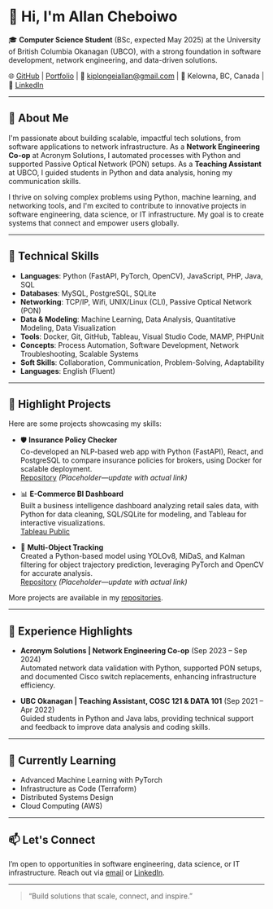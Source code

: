 # 👋 Hi, I'm Allan Cheboiwo

🎓 **Computer Science Student** (BSc, expected May 2025) at the University of British Columbia Okanagan (UBCO), with a strong foundation in software development, network engineering, and data-driven solutions.

🌐 [GitHub](https://github.com/AllanCheboiwo) | [Portfolio](https://allancheboiwo.com) | 📧 [kiplongeiallan@gmail.com](mailto:kiplongeiallan@gmail.com) | 📍 Kelowna, BC, Canada | 🔗 [LinkedIn](https://www.linkedin.com/in/allan-cheboiwo-1840b7209)

---

## 🚀 About Me

I'm passionate about building scalable, impactful tech solutions, from software applications to network infrastructure. As a **Network Engineering Co-op** at Acronym Solutions, I automated processes with Python and supported Passive Optical Network (PON) setups. As a **Teaching Assistant** at UBCO, I guided students in Python and data analysis, honing my communication skills.

I thrive on solving complex problems using Python, machine learning, and networking tools, and I'm excited to contribute to innovative projects in software engineering, data science, or IT infrastructure. My goal is to create systems that connect and empower users globally.

---

## 🧠 Technical Skills

- **Languages**: Python (FastAPI, PyTorch, OpenCV), JavaScript, PHP, Java, SQL
- **Databases**: MySQL, PostgreSQL, SQLite
- **Networking**: TCP/IP, Wifi, UNIX/Linux (CLI), Passive Optical Network (PON)
- **Data & Modeling**: Machine Learning, Data Analysis, Quantitative Modeling, Data Visualization
- **Tools**: Docker, Git, GitHub, Tableau, Visual Studio Code, MAMP, PHPUnit
- **Concepts**: Process Automation, Software Development, Network Troubleshooting, Scalable Systems
- **Soft Skills**: Collaboration, Communication, Problem-Solving, Adaptability
- **Languages**: English (Fluent)

---

## 📂 Highlight Projects

Here are some projects showcasing my skills:

- 🛡️ **Insurance Policy Checker**  
  Co-developed an NLP-based web app with Python (FastAPI), React, and PostgreSQL to compare insurance policies for brokers, using Docker for scalable deployment.  
  [Repository](https://github.com/AllanCheboiwo/insurance-policy-checker) *(Placeholder—update with actual link)*

- 📊 **E-Commerce BI Dashboard**  
  Built a business intelligence dashboard analyzing retail sales data, with Python for data cleaning, SQL/SQLite for modeling, and Tableau for interactive visualizations.  
  [Tableau Public](https://public.tableau.com/views/ecommerce-dashboard/E-CommerceSalesDashboard)

- 📍 **Multi-Object Tracking**  
  Created a Python-based model using YOLOv8, MiDaS, and Kalman filtering for object trajectory prediction, leveraging PyTorch and OpenCV for accurate analysis.  
  [Repository](https://github.com/AllanCheboiwo/multi-object-tracking) *(Placeholder—update with actual link)*

More projects are available in my [repositories](https://github.com/AllanCheboiwo?tab=repositories).

---

## 💼 Experience Highlights

- **Acronym Solutions | Network Engineering Co-op** (Sep 2023 – Sep 2024)  
  Automated network data validation with Python, supported PON setups, and documented Cisco switch replacements, enhancing infrastructure efficiency.

- **UBC Okanagan | Teaching Assistant, COSC 121 & DATA 101** (Sep 2021 – Apr 2022)  
  Guided students in Python and Java labs, providing technical support and feedback to improve data analysis and coding skills.

---

## 🌱 Currently Learning

- Advanced Machine Learning with PyTorch
- Infrastructure as Code (Terraform)
- Distributed Systems Design
- Cloud Computing (AWS)

---

## 📫 Let's Connect

I’m open to opportunities in software engineering, data science, or IT infrastructure. Reach out via [email](mailto:kiplongeiallan@gmail.com) or [LinkedIn](https://www.linkedin.com/in/allan-cheboiwo-1840b7209).

---

> “Build solutions that scale, connect, and inspire.”
